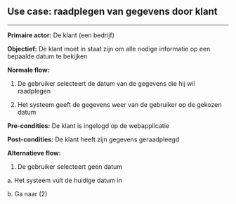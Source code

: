 
## Use case: raadplegen van gegevens door klant
---

**Primaire actor:** De klant (een bedrijf)

**Objectief:** De klant moet in staat zijn om alle nodige informatie op een bepaalde datum te bekijken

**Normale flow:**
1. De gebruiker selecteert de datum van de gegevens die hij wil raadplegen

2. Het systeem geeft de gegevens weer van de gebruiker op de gekozen datum


**Pre-condities:** De klant is ingelogd op de webapplicatie

**Post-condities:** De klant heeft zijn gegevens geraadpleegd 

**Alternatieve flow:**
1. De gebruiker selecteert geen datum

  a. Het systeem vult de huidige datum in

  b. Ga naar (2)
  